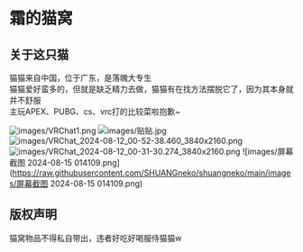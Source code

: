 霜的猫窝
======
## 关于这只猫

猫猫来自中国，位于广东，是落魄大专生  
猫猫爱好蛮多的，但就是缺乏精力去做，猫猫有在找方法摆脱它了，因为其本身就并不舒服  
主玩APEX、PUBG、cs、vrc打的比较菜啦抱歉~  


![images/VRChat1.png](https://raw.githubusercontent.com/SHUANGneko/shuangneko/main/images/VRChat1.png)
![images/贴贴.jpg](https://raw.githubusercontent.com/SHUANGneko/shuangneko/main/images/贴贴.jpg)
![images/VRChat_2024-08-12_00-52-38.460_3840x2160.png](https://raw.githubusercontent.com/SHUANGneko/shuangneko/main/images/VRChat_2024-08-12_00-52-38.460_3840x2160.png)
![images/VRChat_2024-08-12_00-31-30.274_3840x2160.png](https://raw.githubusercontent.com/SHUANGneko/shuangneko/main/images/VRChat_2024-08-12_00-31-30.274_3840x2160.png)
![images/屏幕截图 2024-08-15 014109.png](https://raw.githubusercontent.com/SHUANGneko/shuangneko/main/images/屏幕截图 2024-08-15 014109.png)


## 版权声明

猫窝物品不得私自带出，违者好吃好喝服侍猫猫w
